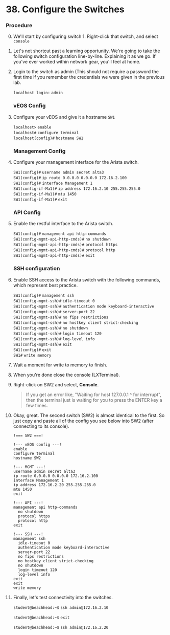 # 38. Configure the Switches

### Procedure

 0. We'll start by configuring switch 1. Right-click that switch, and select `console`
 
 0. Let's not shortcut past a learning opportunity. We're going to take the following switch configuration line-by-line. Explaining it as we go. If you've ever worked within network gear, you'll feel at home.

 0. Login to the switch as admin (This should not require a password the first time if you remember the credentials we were given in the previous lab. 

    `localhost login:` `admin`  


    ### vEOS Config  
 
 0. Configure your vEOS and give it a hostname `SW1`
 
    `localhost>` `enable`  
    `localhost#` `configure terminal`  
    `localhost(config)#` `hostname SW1`  

    ### Management Config  
 
 0. Configure your management interface for the Arista switch. 
 
    `SW1(config)#` `username admin secret alta3`  
    `SW1(config)#` `ip route 0.0.0.0 0.0.0.0 172.16.2.100`  
    `SW1(config)#` `interface Management 1`  
    `SW1(config-if-Ma1)#` `ip address 172.16.2.10 255.255.255.0`  
    `SW1(config-if-Ma1)#` `mtu 1450`  
    `SW1(config-if-Ma1)#` `exit`  
    
    ### API Config   
 
 0. Enable the restful interface to the Arista switch. 
 
    `SW1(config)#` `management api http-commands`  
    `SW1(config-mgmt-api-http-cmds)#` `no shutdown`  
    `SW1(config-mgmt-api-http-cmds)#` `protocol https`  
    `SW1(config-mgmt-api-http-cmds)#` `protocol http`  
    `SW1(config-mgmt-api-http-cmds)#` `exit`  
 
    ### SSH configuration  
 
 0. Enable SSH access to the Arista switch with the following commands, which represent best practice. 
 
    `SW1(config)#` `management ssh`  
    `SW1(config-mgmt-ssh)#` `idle-timeout 0`  
    `SW1(config-mgmt-ssh)#` `authentication mode keyboard-interactive`  
    `SW1(config-mgmt-ssh)#` `server-port 22`  
    `SW1(config-mgmt-ssh)#` `no fips restrictions`  
    `SW1(config-mgmt-ssh)#` `no hostkey client strict-checking`  
    `SW1(config-mgmt-ssh)#` `no shutdown`  
    `SW1(config-mgmt-ssh)#` `login timeout 120`  
    `SW1(config-mgmt-ssh)#` `log-level info`  
    `SW1(config-mgmt-ssh)#` `exit`  
    `SW1(config)#` `exit`  
    `SW1#` `write memory`  
   
 0. Wait a moment for write to memory to finish.
 
 0. When you're done close the console (LXTerminal).
 
 0. Right-click on SW2 and select, **Console**.
 
    > If you get an error like, "Waiting for host 127.0.0.1 ^ for interrupt", then the terminal just is waiting for you to press the ENTER key a few times.
 
 0. Okay, great. The second switch (SW2) is almost identical to the first. So just copy and paste all of the config you see below into SW2 (after connecting to its console).

    ```
    !=== SW2 ===!
    
    !--- vEOS config ---!
    enable
    configure terminal
    hostname SW2
    
    !--- MGMT ---!
    username admin secret alta3
    ip route 0.0.0.0 0.0.0.0 172.16.2.100
    interface Management 1
    ip address 172.16.2.20 255.255.255.0
    mtu 1450
    exit
    
    !--- API ---!
    management api http-commands
      no shutdown
      protocol https
      protocol http
    exit
    
    !--- SSH ---!
    management ssh
      idle-timeout 0
      authentication mode keyboard-interactive
      server-port 22
      no fips restrictions
      no hostkey client strict-checking
      no shutdown
      login timeout 120
      log-level info
    exit
    exit
    write memory
    ```

 0. Finally, let's test connectivity into the switches.

    `student@beachhead:~$` `ssh admin@172.16.2.10`

    `student@beachhead:~$` `exit`

    `student@beachhead:~$` `ssh admin@172.16.2.20`
